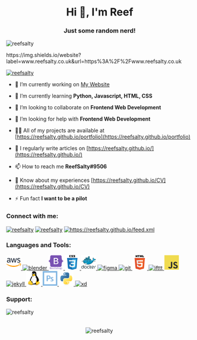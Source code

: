 <h1 align="center">Hi 👋, I'm Reef</h1>
<h3 align="center">Just some random nerd!</h3>

<p align="left"> <img src="https://komarev.com/ghpvc/?username=reefsalty&label=Profile%20views&color=0e75b6&style=flat" alt="reefsalty" /> </p>
https://img.shields.io/website?label=www.reefsalty.co.uk&url=https%3A%2F%2Fwww.reefsalty.co.uk
<p align="left"> <a href="https://twitter.com/reefsalty" target="blank"><img src="https://img.shields.io/twitter/follow/reefsalty?logo=twitter&style=for-the-badge" alt="reefsalty" /></a> </p>

- 🔭 I’m currently working on [My Website](https://reefsalty.github.io)

- 🌱 I’m currently learning **Python, Javascript, HTML, CSS**

- 👯 I’m looking to collaborate on **Frontend Web Development**

- 🤝 I’m looking for help with **Frontend Web Development**

- 👨‍💻 All of my projects are available at [https://reefsalty.github.io/portfolio](https://reefsalty.github.io/portfolio)

- 📝 I regularly write articles on [https://reefsalty.github.io/](https://reefsalty.github.io/)

- 📫 How to reach me **ReefSalty#9506**

- 📄 Know about my experiences [https://reefsalty.github.io/CV](https://reefsalty.github.io/CV)

- ⚡ Fun fact **I want to be a pilot**

<h3 align="left">Connect with me:</h3>
<p align="left">
<a href="https://twitter.com/reefsalty" target="blank"><img align="center" src="https://raw.githubusercontent.com/rahuldkjain/github-profile-readme-generator/master/src/images/icons/Social/twitter.svg" alt="reefsalty" height="30" width="40" /></a>
<a href="https://instagram.com/reefsalty" target="blank"><img align="center" src="https://raw.githubusercontent.com/rahuldkjain/github-profile-readme-generator/master/src/images/icons/Social/instagram.svg" alt="reefsalty" height="30" width="40" /></a>
<a href="/https://reefsalty.github.io/feed.xml" target="blank"><img align="center" src="https://raw.githubusercontent.com/rahuldkjain/github-profile-readme-generator/master/src/images/icons/Social/rss.svg" alt="https://reefsalty.github.io/feed.xml" height="30" width="40" /></a>
</p>

<h3 align="left">Languages and Tools:</h3>
<p align="left"> <a href="https://aws.amazon.com" target="_blank" rel="noreferrer"> <img src="https://raw.githubusercontent.com/devicons/devicon/master/icons/amazonwebservices/amazonwebservices-original-wordmark.svg" alt="aws" width="40" height="40"/> </a> <a href="https://www.blender.org/" target="_blank" rel="noreferrer"> <img src="https://download.blender.org/branding/community/blender_community_badge_white.svg" alt="blender" width="40" height="40"/> </a> <a href="https://getbootstrap.com" target="_blank" rel="noreferrer"> <img src="https://raw.githubusercontent.com/devicons/devicon/master/icons/bootstrap/bootstrap-plain-wordmark.svg" alt="bootstrap" width="40" height="40"/> </a> <a href="https://www.w3schools.com/css/" target="_blank" rel="noreferrer"> <img src="https://raw.githubusercontent.com/devicons/devicon/master/icons/css3/css3-original-wordmark.svg" alt="css3" width="40" height="40"/> </a> <a href="https://www.docker.com/" target="_blank" rel="noreferrer"> <img src="https://raw.githubusercontent.com/devicons/devicon/master/icons/docker/docker-original-wordmark.svg" alt="docker" width="40" height="40"/> </a> <a href="https://www.figma.com/" target="_blank" rel="noreferrer"> <img src="https://www.vectorlogo.zone/logos/figma/figma-icon.svg" alt="figma" width="40" height="40"/> </a> <a href="https://git-scm.com/" target="_blank" rel="noreferrer"> <img src="https://www.vectorlogo.zone/logos/git-scm/git-scm-icon.svg" alt="git" width="40" height="40"/> </a> <a href="https://www.w3.org/html/" target="_blank" rel="noreferrer"> <img src="https://raw.githubusercontent.com/devicons/devicon/master/icons/html5/html5-original-wordmark.svg" alt="html5" width="40" height="40"/> </a> <a href="https://ifttt.com/" target="_blank" rel="noreferrer"> <img src="https://www.vectorlogo.zone/logos/ifttt/ifttt-ar21.svg" alt="ifttt" width="40" height="40"/> </a> <a href="https://developer.mozilla.org/en-US/docs/Web/JavaScript" target="_blank" rel="noreferrer"> <img src="https://raw.githubusercontent.com/devicons/devicon/master/icons/javascript/javascript-original.svg" alt="javascript" width="40" height="40"/> </a> <a href="https://jekyllrb.com/" target="_blank" rel="noreferrer"> <img src="https://www.vectorlogo.zone/logos/jekyllrb/jekyllrb-icon.svg" alt="jekyll" width="40" height="40"/> </a> <a href="https://www.linux.org/" target="_blank" rel="noreferrer"> <img src="https://raw.githubusercontent.com/devicons/devicon/master/icons/linux/linux-original.svg" alt="linux" width="40" height="40"/> </a> <a href="https://www.photoshop.com/en" target="_blank" rel="noreferrer"> <img src="https://raw.githubusercontent.com/devicons/devicon/master/icons/photoshop/photoshop-line.svg" alt="photoshop" width="40" height="40"/> </a> <a href="https://www.python.org" target="_blank" rel="noreferrer"> <img src="https://raw.githubusercontent.com/devicons/devicon/master/icons/python/python-original.svg" alt="python" width="40" height="40"/> </a> <a href="https://www.adobe.com/products/xd.html" target="_blank" rel="noreferrer"> <img src="https://cdn.worldvectorlogo.com/logos/adobe-xd.svg" alt="xd" width="40" height="40"/> </a> </p>

<h3 align="left">Support:</h3>
<p><a href="https://ko-fi.com/reefsalty"> <img align="left" src="https://cdn.ko-fi.com/cdn/kofi3.png?v=3" height="50" width="210" alt="reefsalty" /></a></p><br><br>

<p>&nbsp;<img align="center" src="https://github-readme-stats.vercel.app/api?username=reefsalty&show_icons=true&locale=en" alt="reefsalty" /></p>
